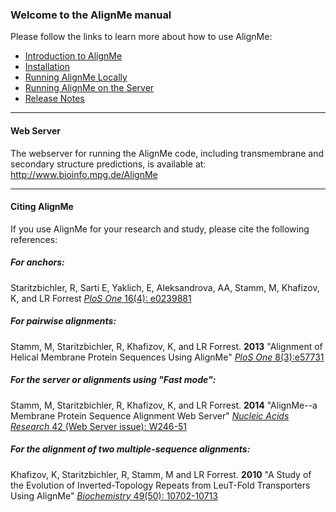 ### Welcome to the AlignMe manual

Please follow the links to learn more about how to use AlignMe:
- [Introduction to AlignMe](Intro.md)
- [Installation](Install.md)
- [Running AlignMe Locally](Running_locally.md)
- [Running AlignMe on the Server](Running_server.md)
- [Release Notes](Release_Notes.md)

---

#### Web Server
The webserver for running the AlignMe code, including transmembrane and secondary structure predictions, is available at: 
<http://www.bioinfo.mpg.de/AlignMe>

---

#### Citing AlignMe
If you use AlignMe for your research and study, please cite the following references:  

##### For anchors:
Staritzbichler, R, Sarti E, Yaklich, E, Aleksandrova, AA, Stamm, M, Khafizov, K, and LR Forrest
[*PloS One* 16(4): e0239881](https://journals.plos.org/plosone/article?id=10.1371/journal.pone.0239881)

##### For pairwise alignments:  
Stamm, M, Staritzbichler, R, Khafizov, K, and LR Forrest. **2013** "Alignment of Helical Membrane Protein Sequences Using AlignMe" [*PloS One* 8(3):e57731](https://doi.org/10.1371/journal.pone.0057731)

##### For the server or alignments using "Fast mode":  
Stamm, M, Staritzbichler, R, Khafizov, K, and LR Forrest. **2014** "AlignMe\--a Membrane Protein Sequence Alignment Web Server" [*Nucleic Acids Research* 42 (Web Server issue): W246-51](https://doi.org/10.1093/nar/gku291)

##### For the alignment of two multiple-sequence alignments:  
Khafizov, K, Staritzbichler, R, Stamm, M and LR Forrest. **2010** "A Study of the Evolution of Inverted-Topology Repeats from LeuT-Fold Transporters Using AlignMe" [*Biochemistry* 49(50): 10702-10713](https://doi.org/10.1021/bi101256x)
